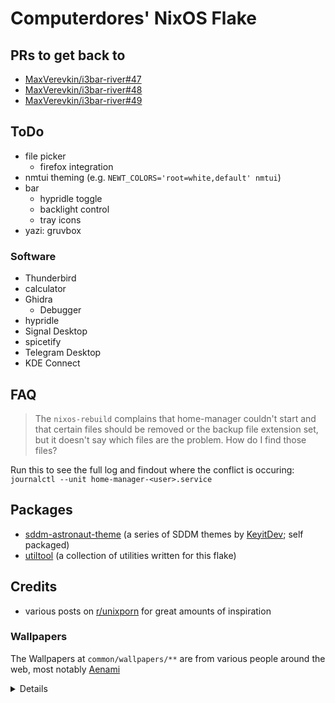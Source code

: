 # Computerdores' NixOS Flake
## PRs to get back to
- [MaxVerevkin/i3bar-river#47](https://github.com/MaxVerevkin/i3bar-river/pull/47)
- [MaxVerevkin/i3bar-river#48](https://github.com/MaxVerevkin/i3bar-river/pull/48)
- [MaxVerevkin/i3bar-river#49](https://github.com/MaxVerevkin/i3bar-river/pull/49)

## ToDo
- file picker
  - firefox integration
- nmtui theming (e.g. `NEWT_COLORS='root=white,default' nmtui`)
- bar
  - hypridle toggle
  - backlight control
  - tray icons
- yazi: gruvbox

### Software
- Thunderbird
- calculator
- Ghidra
  - Debugger
- hypridle
- Signal Desktop
- spicetify
- Telegram Desktop
- KDE Connect

## FAQ
> The `nixos-rebuild` complains that home-manager couldn't start and that certain files should be removed or the backup file extension set, but it doesn't say which files are the problem. How do I find those files?

Run this to see the full log and findout where the conflict is occuring:
`journalctl --unit home-manager-<user>.service`

## Packages
- [sddm-astronaut-theme](https://github.com/Keyitdev/sddm-astronaut-theme) (a series of SDDM themes by [KeyitDev](https://github.com/Keyitdev); self packaged)
- [utiltool](https://github.com/Computerdores/utiltool) (a collection of utilities written for this flake)

## Credits
- various posts on [r/unixporn](https://www.reddit.com/r/unixporn/) for great amounts of inspiration

### Wallpapers
The Wallpapers at `common/wallpapers/**` are from various people around the web, most notably [Aenami](https://www.artstation.com/aenamiart)
<details>

|               Path               |                                   Artist                                   |
|----------------------------------|----------------------------------------------------------------------------|
| `aenami/*`                       | [Aenami](https://www.artstation.com/aenamiart)                             |
| `abandoned_satellite_dishes.jpg` | [Isaac Yeram Kim](https://www.artstation.com/isaacyeramkim)                |
| `escaping_the_well.jpg`          | N/A                                                                        |
| `fedex_cargo_ship.jpg`           | [Plumm](https://www.humanart.cz/portfolio/Plumm)                           |
| `ghost_in_the_shell.jpg`         | N/A                                                                        |
| `the_neon_shallows.png`          | [Leiko](https://www.deviantart.com/leikoi/art/The-Neon-Shallows-823330548) |
| `the_wormworld_saga_edited.jpg`  | [Daniel Lieske](https://daniellieske.artstation.com/)                      |

If you know the artist for one of the wallpapers where it says "N/A", please let me know!
</details>
